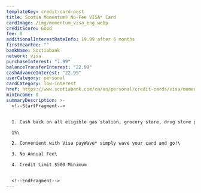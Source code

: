 ```yaml
---
templateKey: credit-card-post
title: Scotia Momentum® No-Fee VISA* Card
cardImage: /img/momentum_visa_eng.webp
creditScore: Good
fee: 0
additionalInterestRateInfo: 19.99 after 6 months
firstYearFee: ""
bankName: Soctiabank
network: visa
purchaseInterest: "7.99"
balanceTransferInterest: "22.99"
cashAdvanceInterest: "22.99"
userCategory: personal
cardCategory: low-interest
href: https://www.scotiabank.com/ca/en/personal/credit-cards/visa/momentum-no-fee-card.html
minIncome: 0
summaryDescription: >-
  <!--StartFragment-->


  1. Cash back on all eligible gas station, grocery store, drug store purchases and recurring payments.\

  1%\

  2. Convenient with Visa payWave* simply wave your card and go!\

  3. No Annual Fee\

  4. Credit Limit $500 Minimum


  <!--EndFragment-->
---
```

